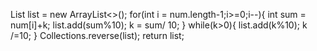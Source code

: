 List<Integer> list = new ArrayList<>();
for(int i = num.length-1;i>=0;i--){
int sum  = num[i]+k;
list.add(sum%10);
k = sum/ 10;
}
while(k>0){
list.add(k%10);
k /=10;
}
Collections.reverse(list);
return list;